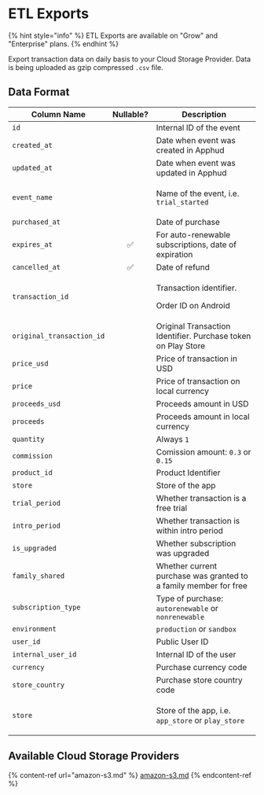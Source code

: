 # ETL Exports

{% hint style="info" %}
ETL Exports are available on "Grow" and "Enterprise" plans.
{% endhint %}

Export transaction data on daily basis to your Cloud Storage Provider. Data is being uploaded as gzip compressed `.csv` file.

## Data Format

| Column Name               | Nullable? | Description                                                                                  |
| ------------------------- | :-------: | -------------------------------------------------------------------------------------------- |
| `id`                      |           | Internal ID of the event                                                                     |
| `created_at`              |           | Date when event was created in Apphud                                                        |
| `updated_at`              |           | Date when event was updated in Apphud                                                        |
| `event_name`              |           | <p>Name of the event, i.e.<br><code>trial_started</code></p>                                 |
| `purchased_at`            |           | Date of purchase                                                                             |
| `expires_at`              |     ✅     | For auto-renewable subscriptions, date of expiration                                         |
| `cancelled_at`            |     ✅     | Date of refund                                                                               |
| `transaction_id`          |           | <p>Transaction identifier.</p><p>Order ID on Android</p>                                     |
| `original_transaction_id` |           | Original Transaction Identifier. Purchase token on Play Store                                |
| `price_usd`               |           | Price of transaction in USD                                                                  |
| `price`                   |           | Price of transaction on local currency                                                       |
| `proceeds_usd`            |           | Proceeds amount in USD                                                                       |
| `proceeds`                |           | Proceeds amount in local currency                                                            |
| `quantity`                |           | Always `1`                                                                                   |
| `commission`              |           | Comission amount: `0.3` or `0.15`                                                            |
| `product_id`              |           | Product Identifier                                                                           |
| `store`                   |           | Store of the app                                                                             |
| `trial_period`            |           | Whether transaction is a free trial                                                          |
| `intro_period`            |           | Whether transaction is within intro period                                                   |
| `is_upgraded`             |           | Whether subscription was upgraded                                                            |
| `family_shared`           |           | Whether current purchase was granted to a family member for free                             |
| `subscription_type`       |           | Type of purchase: `autorenewable` or `nonrenewable`                                          |
| `environment`             |           | `production` or `sandbox`                                                                    |
| `user_id`                 |           | Public User ID                                                                               |
| `internal_user_id`        |           | Internal ID of the user                                                                      |
| `currency`                |           | Purchase currency code                                                                       |
| `store_country`           |           | Purchase store country code                                                                  |
| `store`                   |           | <p>Store of the app, i.e.<br><code>app_store</code> or <em></em> <code>play_store</code></p> |

## Available Cloud Storage Providers

{% content-ref url="amazon-s3.md" %}
[amazon-s3.md](amazon-s3.md)
{% endcontent-ref %}
